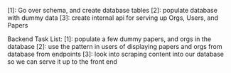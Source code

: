 [1]: Go over schema, and create database tables
[2]: populate database with dummy data
[3]: create internal api for serving up Orgs, Users, and Papers

Backend Task List:
[1]: populate a few dummy papers, and orgs in the database
[2]: use the pattern in users of displaying papers and orgs from database from endpoints
[3]: look into scraping content into our database so we can serve it up to the front end

